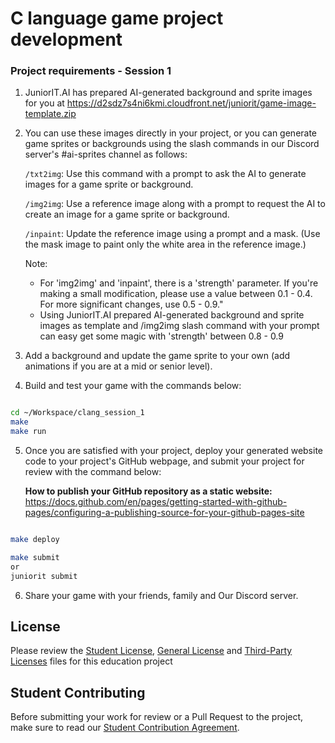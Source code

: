 # C language game project development

### Project requirements - Session 1

1. JuniorIT.AI has prepared AI-generated background and sprite images for you at https://d2sdz7s4ni6kmi.cloudfront.net/juniorit/game-image-template.zip
2. You can use these images directly in your project, or you can generate game sprites or backgrounds using the slash commands in our Discord server's #ai-sprites channel as follows:

    `/txt2img`: Use this command with a prompt to ask the AI to generate images for a game sprite or background.

    `/img2img`: Use a reference image along with a prompt to request the AI to create an image for a game sprite or background.
    
    `/inpaint`: Update the reference image using a prompt and a mask. (Use the mask image to paint only the white area in the reference image.)

    Note: 

    * For 'img2img' and 'inpaint', there is a 'strength' parameter. If you're making a small modification, please use a value between 0.1 - 0.4. For more significant changes, use 0.5 - 0.9."
    * Using JuniorIT.AI prepared AI-generated background and sprite images as template and /img2img slash command with your prompt can easy get some magic with 'strength' between 0.8 - 0.9

3. Add a background and update the game sprite to your own (add animations if you are at a mid or senior level).
4. Build and test your game with the commands below:

```bash

cd ~/Workspace/clang_session_1
make
make run

```

5. Once you are satisfied with your project, deploy your generated website code to your project's GitHub webpage, and submit your project for review with the command below:

    **How to publish your GitHub repository as a static website:**
    https://docs.github.com/en/pages/getting-started-with-github-pages/configuring-a-publishing-source-for-your-github-pages-site


```bash

make deploy

make submit
or 
juniorit submit

```

6. Share your game with your friends, family and Our Discord server.


## License

Please review the [Student License](licenses/student-license.md), [General License](licenses/LICENSE.md) and [Third-Party Licenses](licenses/3rd-party-licenses.md) files for this education project

## Student Contributing

Before submitting your work for review or a Pull Request to the project, make sure to read our [Student Contribution Agreement](licenses/student-contribution.md).